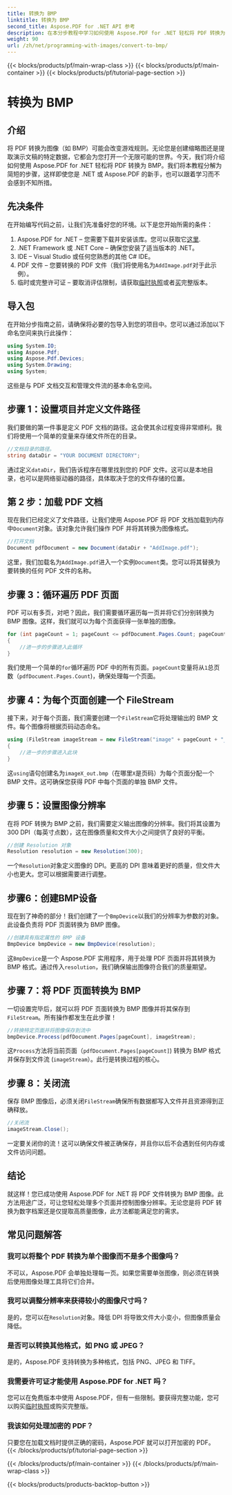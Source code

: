 ```yaml
---
title: 转换为 BMP
linktitle: 转换为 BMP
second_title: Aspose.PDF for .NET API 参考
description: 在本分步教程中学习如何使用 Aspose.PDF for .NET 轻松将 PDF 转换为 BMP 图像。非常适合 .NET 开发人员。
weight: 90
url: /zh/net/programming-with-images/convert-to-bmp/
---
```


{{< blocks/products/pf/main-wrap-class >}}
{{< blocks/products/pf/main-container >}}
{{< blocks/products/pf/tutorial-page-section >}}

# 转换为 BMP

## 介绍

将 PDF 转换为图像（如 BMP）可能会改变游戏规则。无论您是创建缩略图还是提取演示文稿的特定数据，它都会为您打开一个无限可能的世界。今天，我们将介绍如何使用 Aspose.PDF for .NET 轻松将 PDF 转换为 BMP。我们将本教程分解为简短的步骤，这样即使您是 .NET 或 Aspose.PDF 的新手，也可以跟着学习而不会感到不知所措。

## 先决条件

在开始编写代码之前，让我们先准备好您的环境。以下是您开始所需的条件：

1.  Aspose.PDF for .NET – 您需要下载并安装该库。您可以获取它[这里](https://releases.aspose.com/pdf/net/).
2. .NET Framework 或 .NET Core – 确保您安装了适当版本的 .NET。
3. IDE – Visual Studio 或任何您熟悉的其他 C# IDE。
4.  PDF 文件 – 您要转换的 PDF 文件（我们将使用名为`AddImage.pdf`对于此示例）。
5. 临时或完整许可证 – 要取消评估限制，请获取[临时执照](https://purchase.aspose.com/temporary-license/)或者[买](https://purchase.aspose.com/buy)完整版本。

## 导入包

在开始分步指南之前，请确保将必要的包导入到您的项目中。您可以通过添加以下命名空间来执行此操作：

```csharp
using System.IO;
using Aspose.Pdf;
using Aspose.Pdf.Devices;
using System.Drawing;
using System;
```

这些是与 PDF 文档交互和管理文件流的基本命名空间。

## 步骤 1：设置项目并定义文件路径

我们要做的第一件事是定义 PDF 文档的路径。这会使其余过程变得非常顺利。我们将使用一个简单的变量来存储文件所在的目录。


```csharp
//文档目录的路径。
string dataDir = "YOUR DOCUMENT DIRECTORY";
```

通过定义`dataDir`，我们告诉程序在哪里找到您的 PDF 文件。这可以是本地目录，也可以是网络驱动器的路径，具体取决于您的文件存储的位置。

## 第 2 步：加载 PDF 文档

现在我们已经定义了文件路径，让我们使用 Aspose.PDF 将 PDF 文档加载到内存中`Document`对象。该对象允许我们操作 PDF 并将其转换为图像格式。


```csharp
//打开文档
Document pdfDocument = new Document(dataDir + "AddImage.pdf");
```

这里，我们加载名为`AddImage.pdf`进入一个实例`Document`类。您可以将其替换为要转换的任何 PDF 文件的名称。

## 步骤 3：循环遍历 PDF 页面

PDF 可以有多页，对吧？因此，我们需要循环遍历每一页并将它们分别转换为 BMP 图像。这样，我们就可以为每个页面获得一张单独的图像。


```csharp
for (int pageCount = 1; pageCount <= pdfDocument.Pages.Count; pageCount++)
{
    //进一步的步骤进入此循环
}
```

我们使用一个简单的`for`循环遍历 PDF 中的所有页面。`pageCount`变量将从`1`总页数（`pdfDocument.Pages.Count`)，确保处理每一个页面。

## 步骤 4：为每个页面创建一个 FileStream

接下来，对于每个页面，我们需要创建一个`FileStream`它将处理输出的 BMP 文件。每个图像将根据页码动态命名。


```csharp
using (FileStream imageStream = new FileStream("image" + pageCount + "_out" + ".bmp", FileMode.Create))
{
    //进一步的步骤进入此块
}
```

这`using`语句创建名为`imageX_out.bmp`（在哪里`X`是页码）为每个页面分配一个 BMP 文件。这可确保您获得 PDF 中每个页面的单独 BMP 文件。

## 步骤 5：设置图像分辨率

在将 PDF 转换为 BMP 之前，我们需要定义输出图像的分辨率。我们将其设置为 300 DPI（每英寸点数），这在图像质量和文件大小之间提供了良好的平衡。


```csharp
//创建 Resolution 对象
Resolution resolution = new Resolution(300);
```

一个`Resolution`对象定义图像的 DPI。更高的 DPI 意味着更好的质量，但文件大小也更大。您可以根据需要进行调整。

## 步骤6：创建BMP设备

现在到了神奇的部分！我们创建了一个`BmpDevice`以我们的分辨率为参数的对象。此设备负责将 PDF 页面转换为 BMP 图像。


```csharp
//创建具有指定属性的 BMP 设备
BmpDevice bmpDevice = new BmpDevice(resolution);
```

这`BmpDevice`是一个 Aspose.PDF 实用程序，用于处理 PDF 页面并将其转换为 BMP 格式。通过传入`resolution`，我们确保输出图像符合我们的质量期望。

## 步骤 7：将 PDF 页面转换为 BMP

一切设置完毕后，就可以将 PDF 页面转换为 BMP 图像并将其保存到`FileStream`。所有操作都发生在此步骤！


```csharp
//转换特定页面并将图像保存到流中
bmpDevice.Process(pdfDocument.Pages[pageCount], imageStream);
```

这`Process`方法将当前页面（`pdfDocument.Pages[pageCount]`) 转换为 BMP 格式并保存到文件流 (`imageStream`）。此行是转换过程的核心。

## 步骤 8：关闭流

保存 BMP 图像后，必须关闭`FileStream`确保所有数据都写入文件并且资源得到正确释放。


```csharp
//关闭流
imageStream.Close();
```

一定要关闭你的流！这可以确保文件被正确保存，并且你以后不会遇到任何内存或文件访问问题。

## 结论

就这样！您已成功使用 Aspose.PDF for .NET 将 PDF 文件转换为 BMP 图像。此方法用途广泛，可让您轻松处理多个页面并控制图像分辨率。无论您是将 PDF 转换为数字档案还是仅提取高质量图像，此方法都能满足您的需求。

## 常见问题解答

### 我可以将整个 PDF 转换为单个图像而不是多个图像吗？
不可以，Aspose.PDF 会单独处理每一页。如果您需要单张图像，则必须在转换后使用图像处理工具将它们合并。

### 我可以调整分辨率来获得较小的图像尺寸吗？
是的，您可以在`Resolution`对象。降低 DPI 将导致文件大小变小，但图像质量会降低。

### 是否可以转换其他格式，如 PNG 或 JPEG？
是的，Aspose.PDF 支持转换为多种格式，包括 PNG、JPEG 和 TIFF。

### 我需要许可证才能使用 Aspose.PDF for .NET 吗？
您可以在免费版本中使用 Aspose.PDF，但有一些限制。要获得完整功能，您可以购买[临时执照](https://purchase.aspose.com/temporary-license/)或购买完整版。

### 我该如何处理加密的 PDF？
只要您在加载文档时提供正确的密码，Aspose.PDF 就可以打开加密的 PDF。
{{< /blocks/products/pf/tutorial-page-section >}}

{{< /blocks/products/pf/main-container >}}
{{< /blocks/products/pf/main-wrap-class >}}

{{< blocks/products/products-backtop-button >}}
